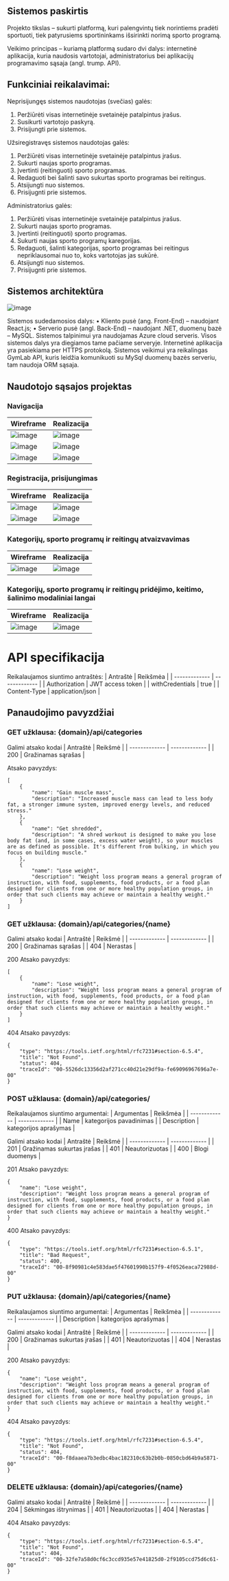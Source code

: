 ##  Sistemos paskirtis

Projekto tikslas – sukurti platformą, kuri palengvintų tiek norintiems pradėti sportuoti, tiek patyrusiems sportininkams išsirinkti norimą sporto programą.

Veikimo principas  – kuriamą platformą sudaro dvi dalys: internetinė aplikacija, kuria naudosis vartotojai, administratorius bei aplikacijų programavimo sąsaja (angl. trump. API).

## Funkciniai reikalavimai:

Neprisijungęs sistemos naudotojas (svečias) galės:

  1. Peržiūrėti visas internetinėje svetainėje patalpintus įrašus.
  2. Susikurti vartotojo paskyrą.
  3. Prisijungti prie sistemos.

Užsiregistravęs sistemos naudotojas galės:

  1. Peržiūrėti visas internetinėje svetainėje patalpintus įrašus.
  2. Sukurti naujas sporto programas.
  3. Įvertinti (reitinguoti) sporto programas.
  4. Redaguoti bei šalinti savo sukurtas sporto programas bei reitingus.
  5. Atsijungti nuo sistemos.
  6. Prisijugnti prie sistemos.
 
 Administratorius galės:
 
  1. Peržiūrėti visas internetinėje svetainėje patalpintus įrašus.
  2. Sukurti naujas sporto programas.
  3. Įvertinti (reitinguoti) sporto programas.
  4. Sukurti naujas sporto programų karegorijas.
  4. Redaguoti,  šalinti kategorijas, sporto programas bei reitingus nepriklausomai nuo to, koks vartotojas jas sukūrė.
  5. Atsijungti nuo sistemos.
  6. Prisijugnti prie sistemos.

## Sistemos architektūra

![image](https://user-images.githubusercontent.com/107630990/208941348-6b5fb121-5671-47ea-b825-9374853e659c.png)


Sistemos sudedamosios dalys:
•	Kliento pusė (ang. Front-End) – naudojant React.js; 
•	Serverio pusė (angl. Back-End) – naudojant .NET, duomenų bazė – MySQL.
Sistemos talpinimui yra naudojamas Azure cloud serveris. Visos sistemos dalys yra diegiamos tame pačiame serveryje. Internetinė aplikacija yra pasiekiama per HTTPS protokolą. Sistemos veikimui yra reikalingas GymLab API, kuris leidžia komunikuoti su MySql duomenų bazės serveriu, tam naudoja ORM sąsaja.

## Naudotojo sąsajos projektas

### Navigacija
| Wireframe  | Realizacija |
| ------------- | ------------- |
| ![image](https://user-images.githubusercontent.com/107630990/209137836-d7bbcdde-010f-4bfc-ae39-1a06485fe371.png) | ![image](https://user-images.githubusercontent.com/107630990/208947977-4fc93a6d-c2bd-4b8b-b41f-6bf66817117e.png) | 
![image](https://user-images.githubusercontent.com/107630990/209138011-f5c9019b-81b4-4eb8-b091-834ad76b2359.png) | ![image](https://user-images.githubusercontent.com/107630990/208949724-99bb3e86-d4ca-47cd-9750-621e1dc3a562.png) |
![image](https://user-images.githubusercontent.com/107630990/209138546-4c5497a8-47a5-4094-b129-1809f0a8b04c.png) | ![image](https://user-images.githubusercontent.com/107630990/208951042-8ed8a5d8-395c-4253-99ae-6f3f2c1e7f39.png) |

### Registracija, prisijungimas
| Wireframe  | Realizacija |
| ------------- | ------------- |
| ![image](https://user-images.githubusercontent.com/107630990/209222263-f2a01625-285d-4e00-82b7-84ec0e4a2e4b.png) | ![image](https://user-images.githubusercontent.com/107630990/209222614-b1947518-3dce-45ab-9fdd-8a8cbefb0af2.png) |
| ![image](https://user-images.githubusercontent.com/107630990/209222346-914189ab-d344-47cc-8bb5-a6358bf562fc.png) | ![image](https://user-images.githubusercontent.com/107630990/209222563-85773b34-9351-49d9-a879-4163977bb7c1.png) |

### Kategorijų, sporto programų ir reitingų atvaizvavimas
| Wireframe  | Realizacija |
| ------------- | ------------- |
| ![image](https://user-images.githubusercontent.com/107630990/209225831-fca0c318-db99-47a9-8957-1dc41d11c6d1.png) | ![image](https://user-images.githubusercontent.com/107630990/209225917-83e36d3b-fc55-4c05-ba45-838513e71c41.png) |

### Kategorijų, sporto programų ir reitingų pridėjimo, keitimo, šalinimo modaliniai langai
| Wireframe  | Realizacija |
| ------------- | ------------- |
| ![image](https://user-images.githubusercontent.com/107630990/209227603-000805a8-ccc4-4948-b207-dbf20fb8f51f.png) | ![image](https://user-images.githubusercontent.com/107630990/209227706-edaee26d-02f1-4dcd-b334-72f4d59120b2.png) |

# API specifikacija

Reikalaujamos siuntimo antraštės:
| Antraštė  | Reikšmėa |
| ------------- | ------------- |
| Authorization | JWT access token |
| withCredentials | true |
| Content-Type | application/json |

## Panaudojimo pavyzdžiai

### GET užklausa: {domain}/api/categories

Galimi atsako kodai
| Antraštė  | Reikšmė |
| ------------- | ------------- |
| 200 | Gražinamas sąrašas |

Atsako pavyzdys:
```
[
    {
        "name": "Gain muscle mass",
        "description": "Increased muscle mass can lead to less body fat, a stronger immune system, improved energy levels, and reduced stress."
    },
    {
        "name": "Get shredded",
        "description": "A shred workout is designed to make you lose body fat (and, in some cases, excess water weight), so your muscles are as defined as possible. It's different from bulking, in which you focus on building muscle."
    },
    {
        "name": "Lose weight",
        "description": "Weight loss program means a general program of instruction, with food, supplements, food products, or a food plan designed for clients from one or more healthy population groups, in order that such clients may achieve or maintain a healthy weight."
    }
]
```

### GET užklausa: {domain}/api/categories/{name}

Galimi atsako kodai
| Antraštė  | Reikšmė |
| ------------- | ------------- |
| 200 | Gražinamas sąrašas |
| 404 | Nerastas |

200 Atsako pavyzdys:
```
[
    {
        "name": "Lose weight",
        "description": "Weight loss program means a general program of instruction, with food, supplements, food products, or a food plan designed for clients from one or more healthy population groups, in order that such clients may achieve or maintain a healthy weight."
    }
]
```

404 Atsako pavyzdys:
```
{
    "type": "https://tools.ietf.org/html/rfc7231#section-6.5.4",
    "title": "Not Found",
    "status": 404,
    "traceId": "00-5526dc13356d2af271cc40d21e29df9a-fe69096967696a7e-00"
}
```

### POST užklausa: {domain}/api/categories/

Reikalaujamos siuntimo argumentai:
| Argumentas  | Reikšmėa |
| ------------- | ------------- |
| Name | kategorijos pavadinimas |
| Description | kategorijos aprašymas |

Galimi atsako kodai
| Antraštė  | Reikšmė |
| ------------- | ------------- |
| 201 | Gražinamas sukurtas įrašas |
| 401 | Neautorizuotas |
| 400 | Blogi duomenys |

201 Atsako pavyzdys:
```
{
    "name": "Lose weight",
    "description": "Weight loss program means a general program of instruction, with food, supplements, food products, or a food plan designed for clients from one or more healthy population groups, in order that such clients may achieve or maintain a healthy weight."
}

```

400 Atsako pavyzdys:
```
{
    "type": "https://tools.ietf.org/html/rfc7231#section-6.5.1",
    "title": "Bad Request",
    "status": 400,
    "traceId": "00-8f90981c4e583dae5f47601990b157f9-4f0526eaca72988d-00"
}
```

### PUT užklausa: {domain}/api/categories/{name}

Reikalaujamos siuntimo argumentai:
| Argumentas  | Reikšmėa |
| ------------- | ------------- |
| Description | kategorijos aprašymas |

Galimi atsako kodai
| Antraštė  | Reikšmė |
| ------------- | ------------- |
| 200 | Gražinamas sukurtas įrašas |
| 401 | Neautorizuotas |
| 404 | Nerastas |

200 Atsako pavyzdys:
```
{
    "name": "Lose weight",
    "description": "Weight loss program means a general program of instruction, with food, supplements, food products, or a food plan designed for clients from one or more healthy population groups, in order that such clients may achieve or maintain a healthy weight."
}
```

404 Atsako pavyzdys:
```
{
    "type": "https://tools.ietf.org/html/rfc7231#section-6.5.4",
    "title": "Not Found",
    "status": 404,
    "traceId": "00-f8daaea7b3edbc4bac182310c63b2b0b-0850cbd64b9a5871-00"
}
```

### DELETE užklausa: {domain}/api/categories/{name}

Galimi atsako kodai
| Antraštė  | Reikšmė |
| ------------- | ------------- |
| 204 | Sėkmingas ištrynimas |
| 401 | Neautorizuotas |
| 404 | Nerastas |


404 Atsako pavyzdys:
```
{
    "type": "https://tools.ietf.org/html/rfc7231#section-6.5.4",
    "title": "Not Found",
    "status": 404,
    "traceId": "00-32fe7a58d0cf6c3ccd935e57e41825d0-2f9105ccd75d6c61-00"
}
```
